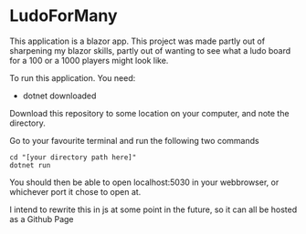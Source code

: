 # LudoForMany

This application is a blazor app. This project was made partly out of sharpening my blazor skills, partly out of wanting to see what a ludo board for a 100 or a 1000 players might look like. 

To run this application. You need:
* dotnet downloaded 

Download this repository to some location on your computer, and note the directory.

Go to your favourite terminal and run the following two commands
```console
cd "[your directory path here]"
dotnet run
``` 

You should then be able to open localhost:5030 in your webbrowser, or whichever port it chose to open at.

I intend to rewrite this in js at some point in the future, so it can all be hosted as a Github Page
